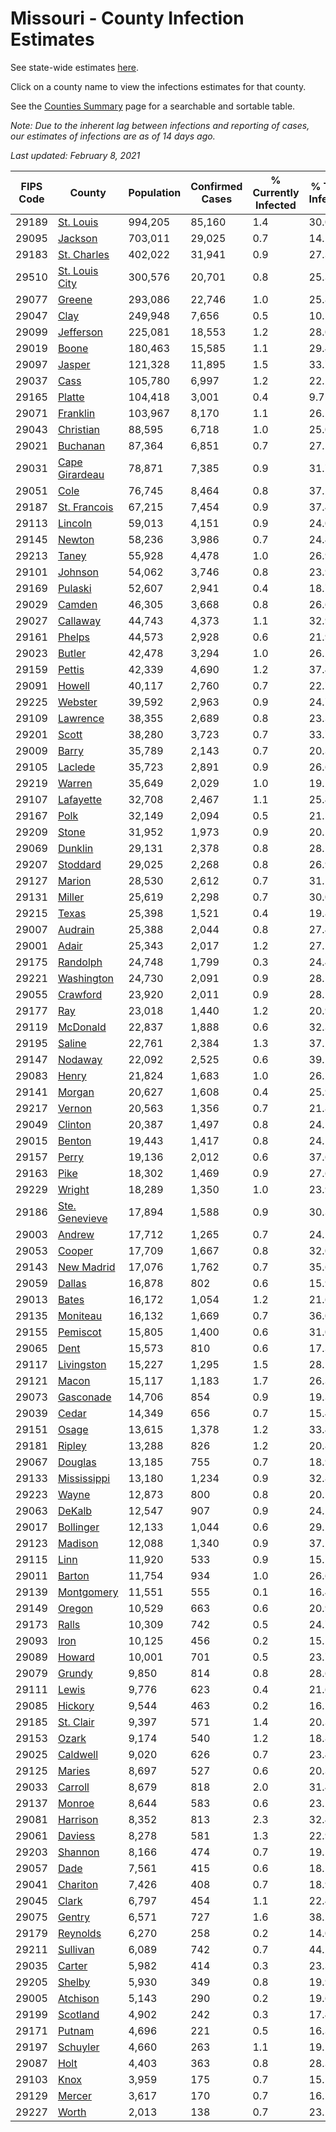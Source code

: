 # Missouri - County Infection Estimates

See state-wide estimates [here](/infections/us-mo).

Click on a county name to view the infections estimates for that county.

See the [Counties Summary](/infections/summary-counties) page for a searchable and sortable table.

*Note: Due to the inherent lag between infections and reporting of cases, our estimates of infections are as of 14 days ago.*

*Last updated: February 8, 2021*

|   FIPS Code |                           County |   Population |   Confirmed Cases |   % Currently Infected |   % Total Infected |
|-------------|----------------------------------|--------------|-------------------|------------------------|--------------------|
|       29189 |           [St. Louis](st.-louis) |      994,205 |            85,160 |                    1.4 |               30.0 |
|       29095 |               [Jackson](jackson) |      703,011 |            29,025 |                    0.7 |               14.1 |
|       29183 |       [St. Charles](st.-charles) |      402,022 |            31,941 |                    0.9 |               27.3 |
|       29510 | [St. Louis City](st.-louis-city) |      300,576 |            20,701 |                    0.8 |               25.3 |
|       29077 |                 [Greene](greene) |      293,086 |            22,746 |                    1.0 |               25.8 |
|       29047 |                     [Clay](clay) |      249,948 |             7,656 |                    0.5 |               10.5 |
|       29099 |           [Jefferson](jefferson) |      225,081 |            18,553 |                    1.2 |               28.0 |
|       29019 |                   [Boone](boone) |      180,463 |            15,585 |                    1.1 |               29.4 |
|       29097 |                 [Jasper](jasper) |      121,328 |            11,895 |                    1.5 |               33.7 |
|       29037 |                     [Cass](cass) |      105,780 |             6,997 |                    1.2 |               22.2 |
|       29165 |                 [Platte](platte) |      104,418 |             3,001 |                    0.4 |                9.7 |
|       29071 |             [Franklin](franklin) |      103,967 |             8,170 |                    1.1 |               26.5 |
|       29043 |           [Christian](christian) |       88,595 |             6,718 |                    1.0 |               25.0 |
|       29021 |             [Buchanan](buchanan) |       87,364 |             6,851 |                    0.7 |               27.5 |
|       29031 | [Cape Girardeau](cape-girardeau) |       78,871 |             7,385 |                    0.9 |               31.7 |
|       29051 |                     [Cole](cole) |       76,745 |             8,464 |                    0.8 |               37.2 |
|       29187 |     [St. Francois](st.-francois) |       67,215 |             7,454 |                    0.9 |               37.4 |
|       29113 |               [Lincoln](lincoln) |       59,013 |             4,151 |                    0.9 |               24.0 |
|       29145 |                 [Newton](newton) |       58,236 |             3,986 |                    0.7 |               24.4 |
|       29213 |                   [Taney](taney) |       55,928 |             4,478 |                    1.0 |               26.9 |
|       29101 |               [Johnson](johnson) |       54,062 |             3,746 |                    0.8 |               23.9 |
|       29169 |               [Pulaski](pulaski) |       52,607 |             2,941 |                    0.4 |               18.7 |
|       29029 |                 [Camden](camden) |       46,305 |             3,668 |                    0.8 |               26.6 |
|       29027 |             [Callaway](callaway) |       44,743 |             4,373 |                    1.1 |               32.9 |
|       29161 |                 [Phelps](phelps) |       44,573 |             2,928 |                    0.6 |               21.9 |
|       29023 |                 [Butler](butler) |       42,478 |             3,294 |                    1.0 |               26.1 |
|       29159 |                 [Pettis](pettis) |       42,339 |             4,690 |                    1.2 |               37.4 |
|       29091 |                 [Howell](howell) |       40,117 |             2,760 |                    0.7 |               22.7 |
|       29225 |               [Webster](webster) |       39,592 |             2,963 |                    0.9 |               24.7 |
|       29109 |             [Lawrence](lawrence) |       38,355 |             2,689 |                    0.8 |               23.3 |
|       29201 |                   [Scott](scott) |       38,280 |             3,723 |                    0.7 |               33.7 |
|       29009 |                   [Barry](barry) |       35,789 |             2,143 |                    0.7 |               20.3 |
|       29105 |               [Laclede](laclede) |       35,723 |             2,891 |                    0.9 |               26.6 |
|       29219 |                 [Warren](warren) |       35,649 |             2,029 |                    1.0 |               19.2 |
|       29107 |           [Lafayette](lafayette) |       32,708 |             2,467 |                    1.1 |               25.4 |
|       29167 |                     [Polk](polk) |       32,149 |             2,094 |                    0.5 |               21.5 |
|       29209 |                   [Stone](stone) |       31,952 |             1,973 |                    0.9 |               20.5 |
|       29069 |               [Dunklin](dunklin) |       29,131 |             2,378 |                    0.8 |               28.1 |
|       29207 |             [Stoddard](stoddard) |       29,025 |             2,268 |                    0.8 |               26.9 |
|       29127 |                 [Marion](marion) |       28,530 |             2,612 |                    0.7 |               31.1 |
|       29131 |                 [Miller](miller) |       25,619 |             2,298 |                    0.7 |               30.0 |
|       29215 |                   [Texas](texas) |       25,398 |             1,521 |                    0.4 |               19.8 |
|       29007 |               [Audrain](audrain) |       25,388 |             2,044 |                    0.8 |               27.4 |
|       29001 |                   [Adair](adair) |       25,343 |             2,017 |                    1.2 |               27.1 |
|       29175 |             [Randolph](randolph) |       24,748 |             1,799 |                    0.3 |               24.4 |
|       29221 |         [Washington](washington) |       24,730 |             2,091 |                    0.9 |               28.5 |
|       29055 |             [Crawford](crawford) |       23,920 |             2,011 |                    0.9 |               28.1 |
|       29177 |                       [Ray](ray) |       23,018 |             1,440 |                    1.2 |               20.9 |
|       29119 |             [McDonald](mcdonald) |       22,837 |             1,888 |                    0.6 |               32.3 |
|       29195 |                 [Saline](saline) |       22,761 |             2,384 |                    1.3 |               37.2 |
|       29147 |               [Nodaway](nodaway) |       22,092 |             2,525 |                    0.6 |               39.1 |
|       29083 |                   [Henry](henry) |       21,824 |             1,683 |                    1.0 |               26.2 |
|       29141 |                 [Morgan](morgan) |       20,627 |             1,608 |                    0.4 |               25.9 |
|       29217 |                 [Vernon](vernon) |       20,563 |             1,356 |                    0.7 |               21.8 |
|       29049 |               [Clinton](clinton) |       20,387 |             1,497 |                    0.8 |               24.5 |
|       29015 |                 [Benton](benton) |       19,443 |             1,417 |                    0.8 |               24.1 |
|       29157 |                   [Perry](perry) |       19,136 |             2,012 |                    0.6 |               37.6 |
|       29163 |                     [Pike](pike) |       18,302 |             1,469 |                    0.9 |               27.6 |
|       29229 |                 [Wright](wright) |       18,289 |             1,350 |                    1.0 |               23.9 |
|       29186 | [Ste. Genevieve](ste.-genevieve) |       17,894 |             1,588 |                    0.9 |               30.3 |
|       29003 |                 [Andrew](andrew) |       17,712 |             1,265 |                    0.7 |               24.2 |
|       29053 |                 [Cooper](cooper) |       17,709 |             1,667 |                    0.8 |               32.0 |
|       29143 |         [New Madrid](new-madrid) |       17,076 |             1,762 |                    0.7 |               35.6 |
|       29059 |                 [Dallas](dallas) |       16,878 |               802 |                    0.6 |               15.9 |
|       29013 |                   [Bates](bates) |       16,172 |             1,054 |                    1.2 |               21.6 |
|       29135 |             [Moniteau](moniteau) |       16,132 |             1,669 |                    0.7 |               36.0 |
|       29155 |             [Pemiscot](pemiscot) |       15,805 |             1,400 |                    0.6 |               31.0 |
|       29065 |                     [Dent](dent) |       15,573 |               810 |                    0.6 |               17.3 |
|       29117 |         [Livingston](livingston) |       15,227 |             1,295 |                    1.5 |               28.1 |
|       29121 |                   [Macon](macon) |       15,117 |             1,183 |                    1.7 |               26.3 |
|       29073 |           [Gasconade](gasconade) |       14,706 |               854 |                    0.9 |               19.3 |
|       29039 |                   [Cedar](cedar) |       14,349 |               656 |                    0.7 |               15.4 |
|       29151 |                   [Osage](osage) |       13,615 |             1,378 |                    1.2 |               33.4 |
|       29181 |                 [Ripley](ripley) |       13,288 |               826 |                    1.2 |               20.8 |
|       29067 |               [Douglas](douglas) |       13,185 |               755 |                    0.7 |               18.9 |
|       29133 |       [Mississippi](mississippi) |       13,180 |             1,234 |                    0.9 |               32.8 |
|       29223 |                   [Wayne](wayne) |       12,873 |               800 |                    0.8 |               20.5 |
|       29063 |                 [DeKalb](dekalb) |       12,547 |               907 |                    0.9 |               24.2 |
|       29017 |           [Bollinger](bollinger) |       12,133 |             1,044 |                    0.6 |               29.1 |
|       29123 |               [Madison](madison) |       12,088 |             1,340 |                    0.9 |               37.2 |
|       29115 |                     [Linn](linn) |       11,920 |               533 |                    0.9 |               15.1 |
|       29011 |                 [Barton](barton) |       11,754 |               934 |                    1.0 |               26.6 |
|       29139 |         [Montgomery](montgomery) |       11,551 |               555 |                    0.1 |               16.4 |
|       29149 |                 [Oregon](oregon) |       10,529 |               663 |                    0.6 |               20.9 |
|       29173 |                   [Ralls](ralls) |       10,309 |               742 |                    0.5 |               24.7 |
|       29093 |                     [Iron](iron) |       10,125 |               456 |                    0.2 |               15.5 |
|       29089 |                 [Howard](howard) |       10,001 |               701 |                    0.5 |               23.7 |
|       29079 |                 [Grundy](grundy) |        9,850 |               814 |                    0.8 |               28.6 |
|       29111 |                   [Lewis](lewis) |        9,776 |               623 |                    0.4 |               21.6 |
|       29085 |               [Hickory](hickory) |        9,544 |               463 |                    0.2 |               16.1 |
|       29185 |           [St. Clair](st.-clair) |        9,397 |               571 |                    1.4 |               20.3 |
|       29153 |                   [Ozark](ozark) |        9,174 |               540 |                    1.2 |               18.8 |
|       29025 |             [Caldwell](caldwell) |        9,020 |               626 |                    0.7 |               23.4 |
|       29125 |                 [Maries](maries) |        8,697 |               527 |                    0.6 |               20.3 |
|       29033 |               [Carroll](carroll) |        8,679 |               818 |                    2.0 |               31.4 |
|       29137 |                 [Monroe](monroe) |        8,644 |               583 |                    0.6 |               23.1 |
|       29081 |             [Harrison](harrison) |        8,352 |               813 |                    2.3 |               32.4 |
|       29061 |               [Daviess](daviess) |        8,278 |               581 |                    1.3 |               22.9 |
|       29203 |               [Shannon](shannon) |        8,166 |               474 |                    0.7 |               19.5 |
|       29057 |                     [Dade](dade) |        7,561 |               415 |                    0.6 |               18.5 |
|       29041 |             [Chariton](chariton) |        7,426 |               408 |                    0.7 |               18.9 |
|       29045 |                   [Clark](clark) |        6,797 |               454 |                    1.1 |               22.4 |
|       29075 |                 [Gentry](gentry) |        6,571 |               727 |                    1.6 |               38.2 |
|       29179 |             [Reynolds](reynolds) |        6,270 |               258 |                    0.2 |               14.0 |
|       29211 |             [Sullivan](sullivan) |        6,089 |               742 |                    0.7 |               44.2 |
|       29035 |                 [Carter](carter) |        5,982 |               414 |                    0.3 |               23.3 |
|       29205 |                 [Shelby](shelby) |        5,930 |               349 |                    0.8 |               19.9 |
|       29005 |             [Atchison](atchison) |        5,143 |               290 |                    0.2 |               19.6 |
|       29199 |             [Scotland](scotland) |        4,902 |               242 |                    0.3 |               17.4 |
|       29171 |                 [Putnam](putnam) |        4,696 |               221 |                    0.5 |               16.3 |
|       29197 |             [Schuyler](schuyler) |        4,660 |               263 |                    1.1 |               19.1 |
|       29087 |                     [Holt](holt) |        4,403 |               363 |                    0.8 |               28.3 |
|       29103 |                     [Knox](knox) |        3,959 |               175 |                    0.7 |               15.5 |
|       29129 |                 [Mercer](mercer) |        3,617 |               170 |                    0.7 |               16.5 |
|       29227 |                   [Worth](worth) |        2,013 |               138 |                    0.7 |               23.2 |